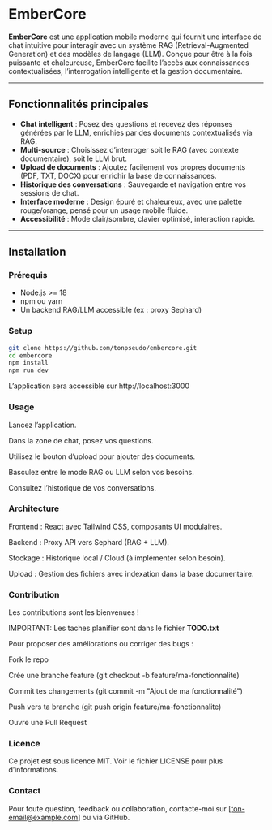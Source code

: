 # EmberCore

**EmberCore** est une application mobile moderne qui fournit une interface de chat intuitive pour interagir avec un système RAG (Retrieval-Augmented Generation) et des modèles de langage (LLM). Conçue pour être à la fois puissante et chaleureuse, EmberCore facilite l’accès aux connaissances contextualisées, l’interrogation intelligente et la gestion documentaire.

---

## Fonctionnalités principales

- **Chat intelligent** : Posez des questions et recevez des réponses générées par le LLM, enrichies par des documents contextualisés via RAG.
- **Multi-source** : Choisissez d’interroger soit le RAG (avec contexte documentaire), soit le LLM brut.
- **Upload de documents** : Ajoutez facilement vos propres documents (PDF, TXT, DOCX) pour enrichir la base de connaissances.
- **Historique des conversations** : Sauvegarde et navigation entre vos sessions de chat.
- **Interface moderne** : Design épuré et chaleureux, avec une palette rouge/orange, pensé pour un usage mobile fluide.
- **Accessibilité** : Mode clair/sombre, clavier optimisé, interaction rapide.

---

## Installation

### Prérequis

- Node.js >= 18
- npm ou yarn
- Un backend RAG/LLM accessible (ex : proxy Sephard)

### Setup

```bash
git clone https://github.com/tonpseudo/embercore.git
cd embercore
npm install
npm run dev


```

L’application sera accessible sur http://localhost:3000

### Usage

Lancez l’application.

Dans la zone de chat, posez vos questions.

Utilisez le bouton d’upload pour ajouter des documents.

Basculez entre le mode RAG ou LLM selon vos besoins.

Consultez l’historique de vos conversations.

### Architecture


Frontend : React avec Tailwind CSS, composants UI modulaires.

Backend : Proxy API vers Sephard (RAG + LLM).

Stockage : Historique local / Cloud (à implémenter selon besoin).

Upload : Gestion des fichiers avec indexation dans la base documentaire.

### Contribution


Les contributions sont les bienvenues ! 

IMPORTANT: Les taches planifier sont dans le fichier **TODO.txt**

Pour proposer des améliorations ou corriger des bugs :

Fork le repo

Crée une branche feature (git checkout -b feature/ma-fonctionnalite)

Commit tes changements (git commit -m "Ajout de ma fonctionnalité")

Push vers ta branche (git push origin feature/ma-fonctionnalite)

Ouvre une Pull Request

### Licence
Ce projet est sous licence MIT. Voir le fichier LICENSE pour plus d’informations.

### Contact
Pour toute question, feedback ou collaboration, contacte-moi sur [ton-email@example.com] ou via GitHub.